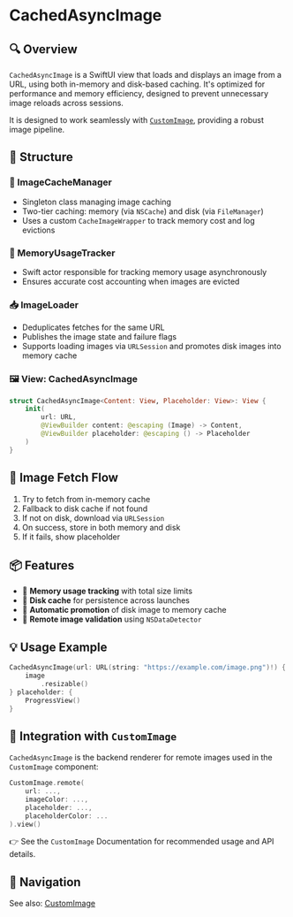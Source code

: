 # CachedAsyncImage

## 🔍 Overview

`CachedAsyncImage` is a SwiftUI view that loads and displays an image from a URL, using both in-memory and disk-based caching. It's optimized for performance and memory efficiency, designed to prevent unnecessary image reloads across sessions.

It is designed to work seamlessly with [`CustomImage`](https://github.com/petomuro/CustomImage/tree/main), providing a robust image pipeline.

## 🧱 Structure

### 🔄 ImageCacheManager
- Singleton class managing image caching
- Two-tier caching: memory (via `NSCache`) and disk (via `FileManager`)
- Uses a custom `CacheImageWrapper` to track memory cost and log evictions

### 🧠 MemoryUsageTracker
- Swift actor responsible for tracking memory usage asynchronously
- Ensures accurate cost accounting when images are evicted

### 📥 ImageLoader
- Deduplicates fetches for the same URL
- Publishes the image state and failure flags
- Supports loading images via `URLSession` and promotes disk images into memory cache

### 🖼️ View: CachedAsyncImage
```swift
struct CachedAsyncImage<Content: View, Placeholder: View>: View {
    init(
        url: URL,
        @ViewBuilder content: @escaping (Image) -> Content,
        @ViewBuilder placeholder: @escaping () -> Placeholder
    )
}
```

## 🔄 Image Fetch Flow

1. Try to fetch from in-memory cache
2. Fallback to disk cache if not found
3. If not on disk, download via `URLSession`
4. On success, store in both memory and disk
5. If it fails, show placeholder

## 📦 Features

- 🧠 **Memory usage tracking** with total size limits
- 💾 **Disk cache** for persistence across launches
- 🔄 **Automatic promotion** of disk image to memory cache
- 🧪 **Remote image validation** using `NSDataDetector`

## 💡 Usage Example

```swift
CachedAsyncImage(url: URL(string: "https://example.com/image.png")!) { image in
    image
        .resizable()
} placeholder: {
    ProgressView()
}
```

## 🌉 Integration with `CustomImage`

`CachedAsyncImage` is the backend renderer for remote images used in the `CustomImage` component:

```swift
CustomImage.remote(
    url: ...,
    imageColor: ...,
    placeholder: ...,
    placeholderColor: ...
).view()
```

👉 See the `CustomImage` Documentation for recommended usage and API details.

## 🧭 Navigation

See also: [CustomImage](https://github.com/petomuro/CustomImage/tree/main)
